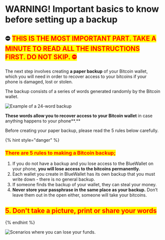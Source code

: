 # WARNING! Important basics to know before setting up a backup

## ⛔️ <mark style="color:red;">T</mark><mark style="color:red;">**HIS IS THE MOST IMPORTANT PART. TAKE A MINUTE TO READ ALL THE INSTRUCTIONS FIRST. DO NOT SKIP. ⛔️**</mark>

The next step involves creating **a paper backup** of your Bitcoin wallet, which you will need in order to recover access to your bitcoins if your phone is damaged, lost or stolen.&#x20;

The backup consists of a series of words generated randomly by the Bitcoin wallet.

![Example of a 24-word backup](../.gitbook/assets/seedphrase.jpg)

**These words allow you to recover access to your Bitcoin wallet** in case anything happens to your phone**.**&#x20;

Before creating your paper backup, please read the 5 rules below carefully.

{% hint style="danger" %}
### <mark style="color:red;">**There are 5 rules to making a Bitcoin backup;**</mark>

1. If you do not have a backup and you lose access to the BlueWallet on your phone, **you will lose access to the bitcoins permanently.**
2. Each wallet you create in BlueWallet has its own backup that you must write down - there is no general backup.
3. If someone finds the backup of your wallet, they can steal your money.
4. **Never store your passphrase in the same place as your backup.** Don’t leave them out in the open either, someone will take your bitcoins.

## <mark style="color:red;">5. Don't take a picture, print or share your words</mark>
{% endhint %}

![Scenarios where you can lose your funds.](../.gitbook/assets/how-to-lose-btc.png)
